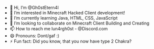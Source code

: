 - 👋 Hi, I’m @Gh0stEtern4l
- 👀 I’m interested in Minecraft Hacked Client development!
- 🌱 I’m currently learning Java, HTML, CSS, JavaScript
- 💞️ I’m looking to collaborate on Minecraft Client Building and Creating
- 📫 How to reach me lun4rgh0st - @Discord.com
- 😄 Pronouns: Dont/gaf :)
- ⚡ Fun fact: Did you know, that you now have type 2 Chakra?

<!---
Gh0stEtern4l/Gh0stEtern4l is a ✨ special ✨ repository because its `README.md` (this file) appears on your GitHub profile.
You can click the Preview link to take a look at your changes.
--->
